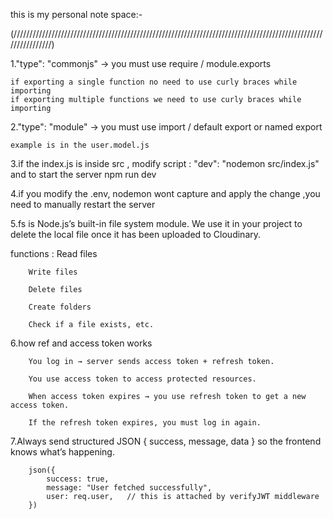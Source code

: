 

this is my personal note space:-

(///////////////////////////////////////////////////////////////////////////////////////////////////////////////)

1."type": "commonjs" → you must use require / module.exports

    if exporting a single function no need to use curly braces while importing 
    if exporting multiple functions we need to use curly braces while importing 

2."type": "module" → you must use import / default export or named export  

    example is in the user.model.js 

3.if the index.js is inside src , modify script : "dev": "nodemon src/index.js" and to start the server npm run dev

4.if you modify the .env, nodemon wont capture and apply the change ,you need to manually restart the server 

5.fs is Node.js’s built-in file system module. We use it in your project to delete the local file once it has been uploaded to Cloudinary.

 functions :
        Read files

        Write files

        Delete files

        Create folders

        Check if a file exists, etc.

6.how ref and access token works 

        You log in → server sends access token + refresh token.

        You use access token to access protected resources.

        When access token expires → you use refresh token to get a new access token.

        If the refresh token expires, you must log in again.

7.Always send structured JSON { success, message, data } so the frontend knows what’s happening.

        json({
            success: true,
            message: "User fetched successfully",
            user: req.user,   // this is attached by verifyJWT middleware
        })
